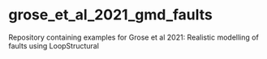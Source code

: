 # grose_et_al_2021_gmd_faults
Repository containing examples for Grose et al 2021: Realistic modelling of faults using LoopStructural
